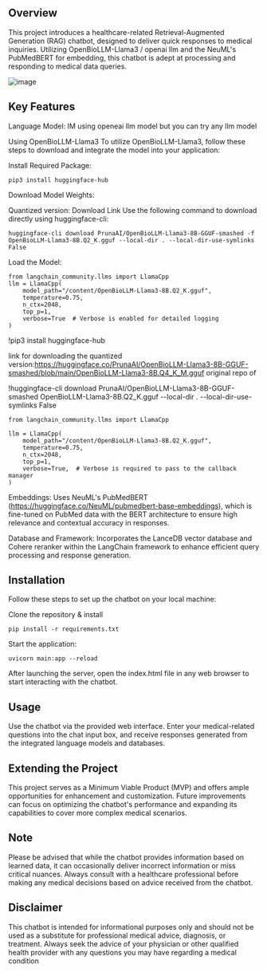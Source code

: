 ## Overview
This project introduces a healthcare-related Retrieval-Augmented Generation (RAG) chatbot, designed to deliver quick  responses to medical inquiries. Utilizing  OpenBioLLM-Llama3 / openai llm and the NeuML's PubMedBERT for embedding,
this chatbot is adept at processing and responding to medical data queries.

![image](https://github.com/akashAD98/vectordb-recipes/assets/62583018/6027ccb2-0917-45e4-97f4-6739aa420082)


## Key Features
Language Model:  IM using openeai llm model but you can try any llm model

Using OpenBioLLM-Llama3
To utilize OpenBioLLM-Llama3, follow these steps to download and integrate the model into your application:

Install Required Package:

```pip3 install huggingface-hub```

Download Model Weights:

Quantized version: Download Link
Use the following command to download directly using huggingface-cli:

```huggingface-cli download PrunaAI/OpenBioLLM-Llama3-8B-GGUF-smashed -f OpenBioLLM-Llama3-8B.Q2_K.gguf --local-dir . --local-dir-use-symlinks False```

Load the Model:

```
from langchain_community.llms import LlamaCpp
llm = LlamaCpp(
    model_path="/content/OpenBioLLM-Llama3-8B.Q2_K.gguf",
    temperature=0.75,
    n_ctx=2048,
    top_p=1,
    verbose=True  # Verbose is enabled for detailed logging
)
```

!pip3 install huggingface-hub

link for downloading  the quantized version:https://huggingface.co/PrunaAI/OpenBioLLM-Llama3-8B-GGUF-smashed/blob/main/OpenBioLLM-Llama3-8B.Q4_K_M.gguf
original repo of 

!huggingface-cli download PrunaAI/OpenBioLLM-Llama3-8B-GGUF-smashed  OpenBioLLM-Llama3-8B.Q2_K.gguf --local-dir . --local-dir-use-symlinks False


```
from langchain_community.llms import LlamaCpp

llm = LlamaCpp(
    model_path="/content/OpenBioLLM-Llama3-8B.Q2_K.gguf",
    temperature=0.75,
    n_ctx=2048,
    top_p=1,
    verbose=True,  # Verbose is required to pass to the callback manager
)
```



Embeddings: Uses NeuML's PubMedBERT (https://huggingface.co/NeuML/pubmedbert-base-embeddings), which is fine-tuned on PubMed data with the BERT architecture to ensure high relevance and contextual accuracy in responses.

Database and Framework: Incorporates the LanceDB vector database and Cohere reranker within the LangChain framework to enhance efficient query processing and response generation.

## Installation
Follow these steps to set up the chatbot on your local machine:

Clone the repository & install 

```pip install -r requirements.txt```

Start the application:
```
uvicorn main:app --reload
```

After launching the server, open the index.html 
file in any web browser to start interacting with the chatbot.

## Usage
Use the chatbot via the provided web interface. Enter your medical-related questions into the chat input box, and receive responses generated from the integrated language models and databases.

## Extending the Project
This project serves as a Minimum Viable Product (MVP) and offers ample opportunities for enhancement and customization. Future improvements can focus on optimizing the chatbot's performance and expanding its capabilities to cover more complex medical scenarios.

## Note
Please be advised that while the chatbot provides information based on learned data, it can occasionally deliver incorrect information or miss critical nuances. Always consult with a healthcare professional before making any medical decisions based on advice received from the chatbot.

## Disclaimer
This chatbot is intended for informational purposes only and should not be used as a substitute for professional medical advice, diagnosis, or treatment. Always seek the advice of your physician or other qualified health provider with any questions you may have regarding a medical condition
